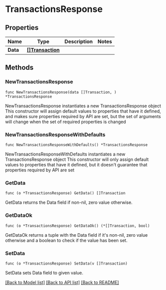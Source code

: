 # TransactionsResponse

## Properties

Name | Type | Description | Notes
------------ | ------------- | ------------- | -------------
**Data** | [**[]Transaction**](Transaction.md) |  | 

## Methods

### NewTransactionsResponse

`func NewTransactionsResponse(data []Transaction, ) *TransactionsResponse`

NewTransactionsResponse instantiates a new TransactionsResponse object
This constructor will assign default values to properties that have it defined,
and makes sure properties required by API are set, but the set of arguments
will change when the set of required properties is changed

### NewTransactionsResponseWithDefaults

`func NewTransactionsResponseWithDefaults() *TransactionsResponse`

NewTransactionsResponseWithDefaults instantiates a new TransactionsResponse object
This constructor will only assign default values to properties that have it defined,
but it doesn't guarantee that properties required by API are set

### GetData

`func (o *TransactionsResponse) GetData() []Transaction`

GetData returns the Data field if non-nil, zero value otherwise.

### GetDataOk

`func (o *TransactionsResponse) GetDataOk() (*[]Transaction, bool)`

GetDataOk returns a tuple with the Data field if it's non-nil, zero value otherwise
and a boolean to check if the value has been set.

### SetData

`func (o *TransactionsResponse) SetData(v []Transaction)`

SetData sets Data field to given value.



[[Back to Model list]](../README.md#documentation-for-models) [[Back to API list]](../README.md#documentation-for-api-endpoints) [[Back to README]](../README.md)


